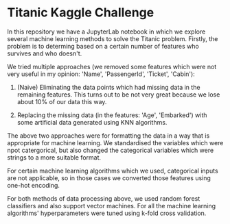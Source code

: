 # Titanic Kaggle Challenge

In this repository we have a JupyterLab notebook in which we explore several machine learning methods to solve the Titanic problem.
Firstly, the problem is to determing based on a certain number of features who survives and who doesn't.

We tried multiple approaches (we removed some features which were not very useful in my opinion: 'Name', 'PassengerId', 'Ticket', 'Cabin'):

1. (Naive) Eliminating the data points which had missing data in the remaining features. This turns out to be not very great because we lose about 10% of our data this way.

2. Replacing the missing data (in the features: 'Age', 'Embarked') with some artificial data generated using KNN algorithms.

The above two approaches were for formatting the data in a way that is appropriate for machine learning. We standardised the variables which were npot catergorical, but also changed the categorical variables which were strings to a more suitable format.

For certain machine learning algorithms which we used, categorical inputs are not applicable, so in those cases we converted those features using one-hot encoding.

For both methods of data processing above, we used random forest classifiers and also support vector machines. For all the machine learning algorithms' hyperparameters were tuned using k-fold cross validation.
